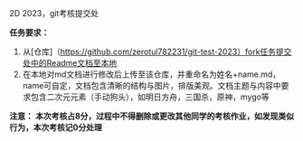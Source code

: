 2D 2023，git考核提交处

**任务要求：**

1. 从[仓库]（https://github.com/zerotul782231/git-test-2023）fork任务提交处中的Readme文档至本地
2. 在本地对md文档进行修改后上传至该仓库，并重命名为姓名+name.md，name可自定，文档包含清晰的结构与图片，排版美观。文档主题与内容中要求包含二次元元素（手动狗头），如明日方舟，三国杀，原神，mygo等


**注意：**
**本次考核占8分，过程中不得删除或更改其他同学的考核作业，如发现类似行为，本次考核记0分处理**
